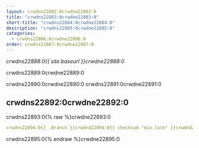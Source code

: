 ```yaml
---
layout: crwdns22882:0crwdne22882:0
title: "crwdns22883:0crwdne22883:0"
short-title: "crwdns22884:0crwdne22884:0"
description: "crwdns22885:0crwdne22885:0"
categories:
  - crwdns22886:0crwdne22886:0
order: crwdns22887:0crwdne22887:0
---
```

*crwdns22888:0{{ site.baseurl }}crwdne22888:0*

crwdns22889:0crwdne22889:0

crwdns22890:0crwdne22890:0 crwdns22891:0crwdne22891:0

## crwdns22892:0crwdne22892:0

crwdns22893:0{% raw %}crwdne22893:0

```yaml
crwdns22894:0{{ .Branch }}crwdnd22894:0{{ checksum "mix.lock" }}crwdnd22894:0{{ .Branch }}crwdnd22894:0{{ .Branch }}crwdnd22894:0{{ .Branch }}crwdnd22894:0{{ checksum "mix.lock" }}crwdnd22894:0{{ .Branch }}crwdnd22894:0{{ .Branch }}crwdne22894:0
```

crwdns22895:0{% endraw %}crwdne22895:0